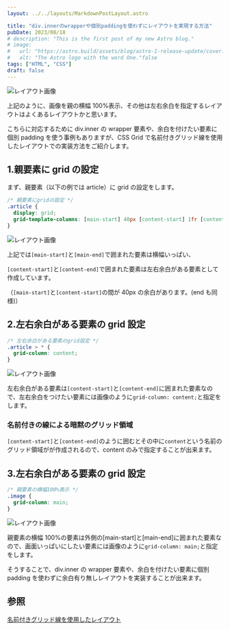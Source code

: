 ```yaml
---
layout: ../../layouts/MarkdownPostLayout.astro

title: "div.innerのwrapperや個別paddingを使わずにレイアウトを実現する方法"
pubDate: 2023/08/18
# description: "This is the first post of my new Astro blog."
# image:
#   url: "https://astro.build/assets/blog/astro-1-release-update/cover.jpeg"
#   alt: "The Astro logo with the word One."false
tags: ["HTML", "CSS"]
draft: false
---
```


![レイアウト画像](/assets/img_20230818_1.jpg)

上記のように、画像を親の横幅 100%表示、その他は左右余白を指定するレイアウトはよくあるレイアウトかと思います。

こちらに対応するために div.inner の wrapper 要素や、余白を付けたい要素に個別 padding を使う事例もありますが、CSS Grid で名前付きグリッド線を使用したレイアウトでの実装方法をご紹介します。

## 1.親要素に grid の設定

まず、親要素（以下の例では article）に grid の設定をします。

```css
/* 親要素にgridの設定 */
.article {
  display: grid;
  grid-template-columns: [main-start] 40px [content-start] 1fr [content-end] 40px [main-end];
}
```

![レイアウト画像](/assets/img_20230818_2.jpg)

上記では`[main-start]`と`[main-end]`で囲まれた要素は横幅いっぱい、

`[content-start]`と`[content-end]`で囲まれた要素は左右余白がある要素として作成しています。

（`[main-start]`と`[content-start]`の間が 40px の余白があります。(end も同様)）

## 2.左右余白がある要素の grid 設定

```css
/* 左右余白がある要素のgrid設定 */
.article > * {
  grid-column: content;
}
```

![レイアウト画像](/assets/img_20230818_3.jpg)

左右余白がある要素は`[content-start]`と`[content-end]`に囲まれた要素なので、左右余白をつけたい要素には画像のように`grid-column: content;`と指定をします。

### 名前付きの線による暗黙のグリッド領域

`[content-start]`と`[content-end]`のように囲むとその中に`content`という名前のグリッド領域がが作成されるので、content のみで指定することが出来ます。

## 3.左右余白がある要素の grid 設定

```css
/* 親要素の横幅100%表示 */
.image {
  grid-column: main;
}
```

![レイアウト画像](/assets/img_20230818_4.jpg)

親要素の横幅 100%の要素は外側の[main-start]と[main-end]に囲まれた要素なので、画面いっぱいにしたい要素には画像のように`grid-column: main;`と指定をします。

そうすることで、div.inner の wrapper 要素や、余白を付けたい要素に個別 padding を使わずに余白有り無しレイアウトを実装することが出来ます。

## 参照

[名前付きグリッド線を使用したレイアウト](https://developer.mozilla.org/ja/docs/Web/CSS/CSS_grid_layout/Grid_layout_using_named_grid_lines)
